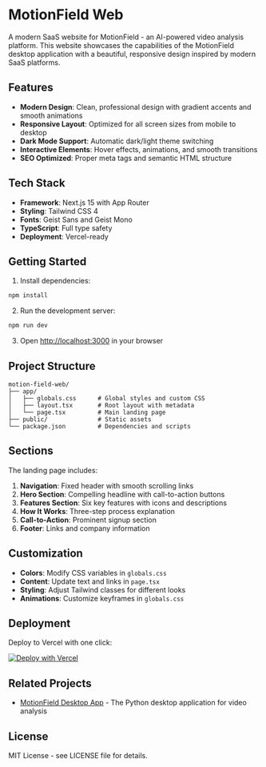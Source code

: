 # MotionField Web

A modern SaaS website for MotionField - an AI-powered video analysis platform. This website showcases the capabilities of the MotionField desktop application with a beautiful, responsive design inspired by modern SaaS platforms.

## Features

- **Modern Design**: Clean, professional design with gradient accents and smooth animations
- **Responsive Layout**: Optimized for all screen sizes from mobile to desktop
- **Dark Mode Support**: Automatic dark/light theme switching
- **Interactive Elements**: Hover effects, animations, and smooth transitions
- **SEO Optimized**: Proper meta tags and semantic HTML structure

## Tech Stack

- **Framework**: Next.js 15 with App Router
- **Styling**: Tailwind CSS 4
- **Fonts**: Geist Sans and Geist Mono
- **TypeScript**: Full type safety
- **Deployment**: Vercel-ready

## Getting Started

1. Install dependencies:
```bash
npm install
```

2. Run the development server:
```bash
npm run dev
```

3. Open [http://localhost:3000](http://localhost:3000) in your browser

## Project Structure

```
motion-field-web/
├── app/
│   ├── globals.css      # Global styles and custom CSS
│   ├── layout.tsx       # Root layout with metadata
│   └── page.tsx         # Main landing page
├── public/              # Static assets
└── package.json         # Dependencies and scripts
```

## Sections

The landing page includes:

1. **Navigation**: Fixed header with smooth scrolling links
2. **Hero Section**: Compelling headline with call-to-action buttons
3. **Features Section**: Six key features with icons and descriptions
4. **How It Works**: Three-step process explanation
5. **Call-to-Action**: Prominent signup section
6. **Footer**: Links and company information

## Customization

- **Colors**: Modify CSS variables in `globals.css`
- **Content**: Update text and links in `page.tsx`
- **Styling**: Adjust Tailwind classes for different looks
- **Animations**: Customize keyframes in `globals.css`

## Deployment

Deploy to Vercel with one click:

[![Deploy with Vercel](https://vercel.com/button)](https://vercel.com/new/clone?repository-url=https://github.com/amanibobo/motion-field-web)

## Related Projects

- [MotionField Desktop App](https://github.com/amanibobo/motion-field) - The Python desktop application for video analysis

## License

MIT License - see LICENSE file for details.
